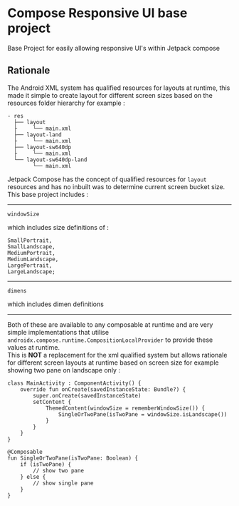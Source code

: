 # Compose Responsive UI base project

Base Project for easily allowing responsive UI's within Jetpack compose

## Rationale

The Android XML system has qualified resources for layouts at runtime, this made it simple
to create layout for different screen sizes based on the resources folder hierarchy for example :

```
- res
  ├── layout
  ├     └── main.xml
  ├── layout-land
  ├     └── main.xml
  ├── layout-sw640dp
  ├     └── main.xml
  └── layout-sw640dp-land
        └── main.xml
```

Jetpack Compose has the concept of qualified resources for `layout` resources and has no inbuilt 
was to determine current screen bucket size.  This base project includes :

---

`windowSize`
 
which includes size definitions of :

    SmallPortrait,
    SmallLandscape,
    MediumPortrait,
    MediumLandscape,
    LargePortrait,
    LargeLandscape;

---

`dimens`

which includes dimen definitions

---

Both of these are available to any composable at runtime and are very simple implementations that 
utilise `androidx.compose.runtime.CompositionLocalProvider` to provide these values at runtime.  
This is **NOT** a replacement for the xml qualified system but allows rationale for different screen 
layouts at runtime based on screen size for example showing two pane on landscape only :

```
class MainActivity : ComponentActivity() {
    override fun onCreate(savedInstanceState: Bundle?) {
        super.onCreate(savedInstanceState)
        setContent {
            ThemedContent(windowSize = rememberWindowSize()) {
                SingleOrTwoPane(isTwoPane = windowSize.isLandscape())
            }
        }
    }
}

@Composable
fun SingleOrTwoPane(isTwoPane: Boolean) {
    if (isTwoPane) {
        // show two pane
    } else {
        // show single pane
    }
}
```

